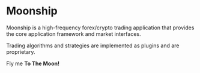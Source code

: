 # Moonship

Moonship is a high-frequency forex/crypto trading application that provides the
core application framework and market interfaces.

Trading algorithms and strategies are implemented as plugins and are proprietary.

Fly me **To The Moon!**
